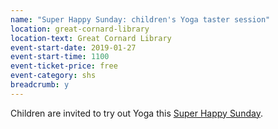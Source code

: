 ```yaml
---
name: "Super Happy Sunday: children's Yoga taster session"
location: great-cornard-library
location-text: Great Cornard Library
event-start-date: 2019-01-27
event-start-time: 1100
event-ticket-price: free
event-category: shs
breadcrumb: y
---
```


Children are invited to try out Yoga this [Super Happy Sunday](/super-happy-sunday/).
